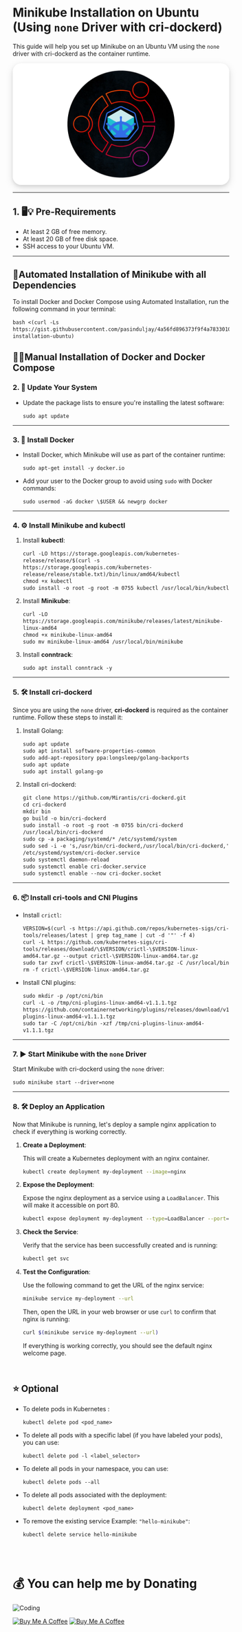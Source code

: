
# Minikube Installation on Ubuntu (Using `none` Driver with cri-dockerd)

This guide will help you set up Minikube on an Ubuntu VM using the `none` driver with cri-dockerd as the container runtime.

<p align="center">
  <img src="./Images/bg.webp" alt="Docker Image" style="border-radius: 20px; box-shadow: 0 4px 8px rgba(0, 0, 0, 0.1), 0 6px 20px rgba(0, 0, 0, 0.1); max-width: 100%; height: auto; transition: transform 0.3s ease;">
</p>


---
## 1. 🖥️💡 Pre-Requirements

- At least 2 GB of free memory.
- At least 20 GB of free disk space.
- SSH access to your Ubuntu VM.

---

## 🤖Automated Installation of Minikube with all Dependencies

To install Docker and Docker Compose using Automated Installation, run the following command in your terminal:
     
```
bash <(curl -Ls https://gist.githubusercontent.com/pasinduljay/4a56fd896373f9f4a783301000570f06/raw/82df68326a2d1785c002d1e7f2d137f5fd927d9d/minikube-installation-ubuntu)
```

## 👩‍💻Manual Installation of Docker and Docker Compose

### 2. 🔄 Update Your System

- Update the package lists to ensure you're installing the latest software:

    ```
    sudo apt update
    ```
---

### 3. 🐳 Install Docker

- Install Docker, which Minikube will use as part of the container runtime:

    ```
    sudo apt-get install -y docker.io
    ```

- Add your user to the Docker group to avoid using `sudo` with Docker commands:

    ```
    sudo usermod -aG docker \$USER && newgrp docker
    ```

---

### 4. ⚙️ Install Minikube and kubectl

1. Install **kubectl**:

    ```
    curl -LO https://storage.googleapis.com/kubernetes-release/release/$(curl -s https://storage.googleapis.com/kubernetes-release/release/stable.txt)/bin/linux/amd64/kubectl
    chmod +x kubectl
    sudo install -o root -g root -m 0755 kubectl /usr/local/bin/kubectl
    ```

2. Install **Minikube**:

    ```
    curl -LO https://storage.googleapis.com/minikube/releases/latest/minikube-linux-amd64
    chmod +x minikube-linux-amd64
    sudo mv minikube-linux-amd64 /usr/local/bin/minikube
    ```

3. Install **conntrack**:

    ```
    sudo apt install conntrack -y
    ```

---

### 5. 🛠️ Install cri-dockerd

Since you are using the `none` driver, **cri-dockerd** is required as the container runtime. Follow these steps to install it:

1. Install Golang:

    ```
    sudo apt update
    sudo apt install software-properties-common
    sudo add-apt-repository ppa:longsleep/golang-backports
    sudo apt update
    sudo apt install golang-go
    ```

2. Install cri-dockerd:

    ```
    git clone https://github.com/Mirantis/cri-dockerd.git
    cd cri-dockerd
    mkdir bin
    go build -o bin/cri-dockerd
    sudo install -o root -g root -m 0755 bin/cri-dockerd /usr/local/bin/cri-dockerd
    sudo cp -a packaging/systemd/* /etc/systemd/system
    sudo sed -i -e 's,/usr/bin/cri-dockerd,/usr/local/bin/cri-dockerd,' /etc/systemd/system/cri-docker.service
    sudo systemctl daemon-reload
    sudo systemctl enable cri-docker.service
    sudo systemctl enable --now cri-docker.socket
    ```

---

### 6. 📦 Install cri-tools and CNI Plugins

- Install `crictl`:

    ```
    VERSION=$(curl -s https://api.github.com/repos/kubernetes-sigs/cri-tools/releases/latest | grep tag_name | cut -d '"' -f 4)
    curl -L https://github.com/kubernetes-sigs/cri-tools/releases/download/\$VERSION/crictl-\$VERSION-linux-amd64.tar.gz --output crictl-\$VERSION-linux-amd64.tar.gz
    sudo tar zxvf crictl-\$VERSION-linux-amd64.tar.gz -C /usr/local/bin
    rm -f crictl-\$VERSION-linux-amd64.tar.gz
    ```

- Install CNI plugins:

    ```
    sudo mkdir -p /opt/cni/bin
    curl -L -o /tmp/cni-plugins-linux-amd64-v1.1.1.tgz https://github.com/containernetworking/plugins/releases/download/v1.1.1/cni-plugins-linux-amd64-v1.1.1.tgz
    sudo tar -C /opt/cni/bin -xzf /tmp/cni-plugins-linux-amd64-v1.1.1.tgz
    ```

---

### 7. ▶️ Start Minikube with the `none` Driver

Start Minikube with cri-dockerd using the `none` driver:

```
sudo minikube start --driver=none
```

---

### 8. 🛠️ Deploy an Application

Now that Minikube is running, let's deploy a sample nginx application to check if everything is working correctly.

1. **Create a Deployment**:

    This will create a Kubernetes deployment with an nginx container.

    ```bash
    kubectl create deployment my-deployment --image=nginx
    ```

2. **Expose the Deployment**:

    Expose the nginx deployment as a service using a `LoadBalancer`. This will make it accessible on port 80.

    ```bash
    kubectl expose deployment my-deployment --type=LoadBalancer --port=80 --target-port=80
    ```

3. **Check the Service**:

    Verify that the service has been successfully created and is running:

    ```bash
    kubectl get svc
    ```

4. **Test the Configuration**:

    Use the following command to get the URL of the nginx service:

    ```bash
    minikube service my-deployment --url
    ```

    Then, open the URL in your web browser or use `curl` to confirm that nginx is running:

    ```bash
    curl $(minikube service my-deployment --url)
    ```

    If everything is working correctly, you should see the default nginx welcome page.

</br>

## ⭐ Optional

- To delete pods in Kubernetes :

    ```
    kubectl delete pod <pod_name>
    ```
- To delete all pods with a specific label (if you have labeled your pods), you can use:
    ```
    kubectl delete pod -l <label_selector>
    ```
- To delete all pods in your namespace, you can use:
    ```
    kubectl delete pods --all
    ```
 - To delete all pods associated with the deployment:
   ```
   kubectl delete deployment <pod_name>
    ```
- To remove the existing service Example: `"hello-minikube"`: 
    ```
    kubectl delete service hello-minikube
    ```
</br></br>

# 💰 You can help me by Donating
<img align="center" alt="Coding" width="400" src="https://github.com/pasinduljay/pasinduljay/blob/main/Resources/user2.gif">

<a href="https://buymeacoffee.com/pasinduljay" target="_blank"><img src="https://cdn.buymeacoffee.com/buttons/v2/default-yellow.png" alt="Buy Me A Coffee" height="50px" ></a>
<a href="https://paypal.me/980822" target="_blank"><img src="https://img.shields.io/badge/PayPal-00457C?style=for-the-badge&logo=paypal&logoColor=white" alt="Buy Me A Coffee" height="50px" >
<br><br>
